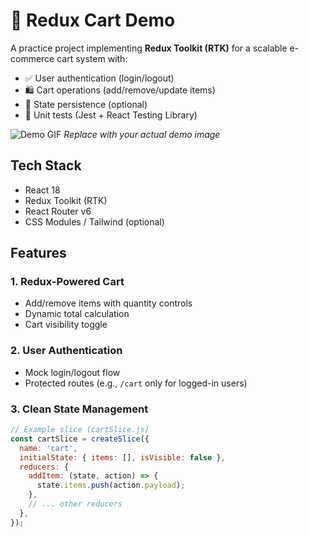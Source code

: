 # 🛒 Redux Cart Demo  

A practice project implementing **Redux Toolkit (RTK)** for a scalable e-commerce cart system with:  
- ✅ User authentication (login/logout)  
- 🛍️ Cart operations (add/remove/update items)  
- 🔄 State persistence (optional)  
- 🧪 Unit tests (Jest + React Testing Library)  

![Demo GIF](./public/demo.gif) *Replace with your actual demo image*  

## **Tech Stack**  
- React 18  
- Redux Toolkit (RTK)  
- React Router v6  
- CSS Modules / Tailwind (optional)  

## **Features**  
### **1. Redux-Powered Cart**  
- Add/remove items with quantity controls  
- Dynamic total calculation  
- Cart visibility toggle  

### **2. User Authentication**  
- Mock login/logout flow  
- Protected routes (e.g., `/cart` only for logged-in users)  

### **3. Clean State Management**  
```javascript
// Example slice (cartSlice.js)  
const cartSlice = createSlice({
  name: 'cart',
  initialState: { items: [], isVisible: false },
  reducers: {
    addItem: (state, action) => {
      state.items.push(action.payload); 
    },
    // ... other reducers
  },
});
